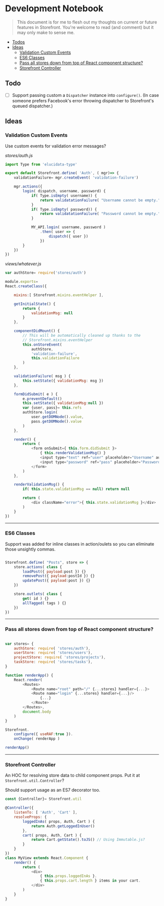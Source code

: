 # Development Notebook

> This document is for me to flesh out my thoughts on current or future features in Storefront. You're welcome to read (and comment) but it may only make to sense me.

<!-- toc -->

* [Todos](#todos)
* [Ideas](#ideas)
  * [Validation Custom Events](#validation-custom-events)
  * [ES6 Classes](#es6-classes)
  * [Pass all stores down from top of React component structure?](#pass-all-stores-down-from-top-of-react-component-structure)
  * [Storefront Controller](#storefront-controller)

<!-- toc stop -->

## Todo

- [ ] Support passing custom a `Dispatcher` instance into `configure()`. (In case someone prefers Facebook's error throwing dispatcher to Storefront's queued dispatcher.)



## Ideas

### Validation Custom Events

Use custom events for validation error messages?

_stores/auth.js_

```javascript
import Type from 'elucidata-type'

export default Storefront.define( 'Auth', ( mgr)=> {
    validationFailure= mgr.createEvent( 'validation-failure')

    mgr.actions({
        login( dispatch, username, password) {
            if( Type.isEmpty( username)) {
                return validatationFailure( "Username cannot be empty.")
            }
            if( Type.isEmpty( password)) {
                return validatationFailure( "Password cannot be empty.")
            }

            MY_API.login( username, password )
                .then( user => {
                    dispatch({ user })
                })
        }
    })
})
```

_views/whatever.js_

```javascript
var authStore= require('stores/auth')

module.exports=
React.createClass({

    mixins:[ Storefront.mixins.eventHelper ],

    getInitialState() {
        return {
            validationMsg: null
        }
    },

    componentDidMount() {
        // This will be automatically cleaned up thanks to the
        // Storefront.mixins.eventHelper
        this.onStoreEvent(
            authStore,
            'validation-failure',
            this.validationFailure
        )
    },

    validationFailure( msg ) {
        this.setState({ validationMsg: msg })
    },

    formDidSubmit( e ) {
        e.preventDefault()
        this.setState({ validationMsg:null })
        var {user, pass}= this.refs
        authStore.login(
            user.getDOMNode().value,
            pass.getDOMNode().value
        )
    },

    render() {
        return (
            <form onSubmit={ this.form.didSubmit }>
                { this.renderValidationMsg() }
                <input type="text" ref="user" placeholder="Username" autoFocus/>
                <input type="password" ref="pass" placeholder="Password" />
            </form>
        )
    },

    renderValidationMsg() {
        if( this.state.validationMsg == null) return null

        return (
            <div className="error">{ this.state.validationMsg }</div>
        )
    }
})
```

---

### ES6 Classes

Support was added for inline classes in action/oulets so you can eliminate those unsightly commas.

```javascript

Storefront.define( "Posts", store => {
    store.actions( class {
        loadPost({ payload:post }) {}
        removePost({ payload:postId }) {}
        updatePost({ payload:post }) {}
    })

    store.outlets( class {
        get( id ) {}
        allTagged( tags ) {}
    })
})

```


---

### Pass all stores down from top of React component structure?

```javascript

var stores= {
    authStore: require( 'stores/auth'),
    userStore: require( 'stores/users'),
    projectStore: require( 'stores/projects'),
    taskStore: require( 'stores/tasks'),
}

function renderApp() {
    React.render(
        <Routes>
            <Route name="root" path="/" {...stores} handler={...}>
            <Route name="login" {...stores} handler={...}/>
                {...}
            </Route>
        </Routes>,
        document.body
    )
}

Storefront.
    configure({ useRAF:true }).
    onChange( renderApp )

renderApp()
```

---

### Storefront Controller

An HOC for resolving store data to child component props. Put it at `Storefront.util.Controller`?

Should support usage as an ES7 decorator too.

```javascript
const {Controller}= Storefront.util

@Controller({
    listenTo: [ 'Auth', 'Cart' ],
    resolveProps: {
        loggedInAs( props, Auth, Cart ) {
            return Auth.getLoggedInUser()
        },
        cart( props, Auth, Cart ) {
            return Cart.getState().toJS() // Using Immutable.js?
        }
    }
})
class MyView extends React.Component {
    render() {
        return (
            <div>
                { this.props.loggedInAs }. 
                { this.props.cart.length } items in your cart.
            </div>
        )
    }
}
```

